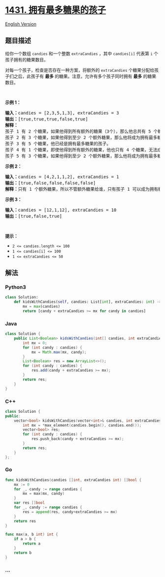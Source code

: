 # [1431. 拥有最多糖果的孩子](https://leetcode.cn/problems/kids-with-the-greatest-number-of-candies)

[English Version](/solution/1400-1499/1431.Kids%20With%20the%20Greatest%20Number%20of%20Candies/README_EN.md)

## 题目描述

<!-- 这里写题目描述 -->

<p>给你一个数组&nbsp;<code>candies</code>&nbsp;和一个整数&nbsp;<code>extraCandies</code>&nbsp;，其中&nbsp;<code>candies[i]</code>&nbsp;代表第 <code>i</code> 个孩子拥有的糖果数目。</p>

<p>对每一个孩子，检查是否存在一种方案，将额外的&nbsp;<code>extraCandies</code>&nbsp;个糖果分配给孩子们之后，此孩子有 <strong>最多</strong>&nbsp;的糖果。注意，允许有多个孩子同时拥有 <strong>最多</strong>&nbsp;的糖果数目。</p>

<p>&nbsp;</p>

<p><strong>示例 1：</strong></p>

<pre><strong>输入：</strong>candies = [2,3,5,1,3], extraCandies = 3
<strong>输出：</strong>[true,true,true,false,true] 
<strong>解释：</strong>
孩子 1 有 2 个糖果，如果他得到所有额外的糖果（3个），那么他总共有 5 个糖果，他将成为拥有最多糖果的孩子。
孩子 2 有 3 个糖果，如果他得到至少 2 个额外糖果，那么他将成为拥有最多糖果的孩子。
孩子 3 有 5 个糖果，他已经是拥有最多糖果的孩子。
孩子 4 有 1 个糖果，即使他得到所有额外的糖果，他也只有 4 个糖果，无法成为拥有糖果最多的孩子。
孩子 5 有 3 个糖果，如果他得到至少 2 个额外糖果，那么他将成为拥有最多糖果的孩子。
</pre>

<p><strong>示例 2：</strong></p>

<pre><strong>输入：</strong>candies = [4,2,1,1,2], extraCandies = 1
<strong>输出：</strong>[true,false,false,false,false] 
<strong>解释：</strong>只有 1 个额外糖果，所以不管额外糖果给谁，只有孩子 1 可以成为拥有糖果最多的孩子。
</pre>

<p><strong>示例 3：</strong></p>

<pre><strong>输入：</strong>candies = [12,1,12], extraCandies = 10
<strong>输出：</strong>[true,false,true]
</pre>

<p>&nbsp;</p>

<p><strong>提示：</strong></p>

<ul>
	<li><code>2 &lt;= candies.length &lt;= 100</code></li>
	<li><code>1 &lt;= candies[i] &lt;= 100</code></li>
	<li><code>1 &lt;= extraCandies &lt;= 50</code></li>
</ul>

## 解法

<!-- 这里可写通用的实现逻辑 -->

<!-- tabs:start -->

### **Python3**

<!-- 这里可写当前语言的特殊实现逻辑 -->

```python
class Solution:
    def kidsWithCandies(self, candies: List[int], extraCandies: int) -> List[bool]:
        mx = max(candies)
        return [candy + extraCandies >= mx for candy in candies]
```

### **Java**

<!-- 这里可写当前语言的特殊实现逻辑 -->

```java
class Solution {
    public List<Boolean> kidsWithCandies(int[] candies, int extraCandies) {
        int mx = 0;
        for (int candy : candies) {
            mx = Math.max(mx, candy);
        }
        List<Boolean> res = new ArrayList<>();
        for (int candy : candies) {
            res.add(candy + extraCandies >= mx);
        }
        return res;
    }
}
```

### **C++**

```cpp
class Solution {
public:
    vector<bool> kidsWithCandies(vector<int>& candies, int extraCandies) {
        int mx = *max_element(candies.begin(), candies.end());
        vector<bool> res;
        for (int candy : candies) {
            res.push_back(candy + extraCandies >= mx);
        }
        return res;
    }
};
```

### **Go**

```go
func kidsWithCandies(candies []int, extraCandies int) []bool {
	mx := 0
	for _, candy := range candies {
		mx = max(mx, candy)
	}
	var res []bool
	for _, candy := range candies {
		res = append(res, candy+extraCandies >= mx)
	}
	return res
}

func max(a, b int) int {
	if a > b {
		return a
	}
	return b
}
```

### **...**

```

```

<!-- tabs:end -->
